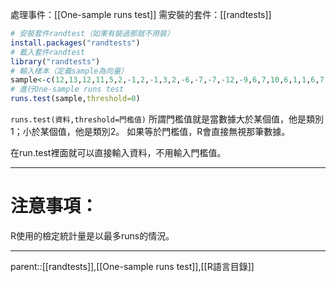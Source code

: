 處理事件：[[One-sample runs test]]
需安裝的套件：[[randtests]]

``` R
# 安裝套件randtest（如果有裝過那就不用裝）
install.packages("randtests")
# 載入套件randtest
library("randtests")
# 輸入樣本（定義sample為向量）
sample<-c(12,13,12,11,5,2,-1,2,-1,3,2,-6,-7,-7,-12,-9,6,7,10,6,1,1,6,7,-2,-6,-6,-5,-2,-1)
# 進行One-sample runs test
runs.test(sample,threshold=0)
```

`runs.test(資料,threshold=門檻值)`
所謂門檻值就是當數據大於某個值，他是類別1；小於某個值，他是類別2。
如果等於門檻值，R會直接無視那筆數據。


在run.test裡面就可以直接輸入資料，不用輸入門檻值。

- - -
# 注意事項：
R使用的檢定統計量是以最多runs的情況。
- - -
parent::[[randtests]],[[One-sample runs test]],[[R語言目錄]]
